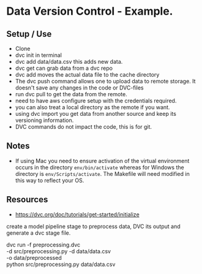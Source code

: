 # Data Version Control - Example.

## Setup / Use

- Clone
- dvc init in terminal
- dvc add data/data.csv  this adds new data.
- dvc get can grab data from a dvc repo
- dvc add moves the actual data file to the cache directory 
- The dvc push command allows one to upload data to remote storage. It doesn't save any changes in the code or DVC-files
- run dvc pull to get the data from the remote.
- need to have aws configure setup with the credentials required.
- you can also treat a local directory as the remote if you want.
- using dvc import you get data from another source and keep its versioning information.
- DVC commands do not impact the code, this is for git.


## Notes

- If using Mac you need to ensure activation of the virtual environment occurs in the directory ``env/bin/activate`` whereas for Windows the directory is ``env/Scripts/activate``. The Makefile will need modified in this way to reflect your OS.

## Resources

- https://dvc.org/doc/tutorials/get-started/initialize


create a model pipeline stage to preprocess data, DVC its output and generate a dvc stage file.

dvc run -f preprocessing.dvc \
        -d src/preprocessing.py -d data/data.csv \
        -o data/preprocessed \
        python src/preprocessing.py data/data.csv